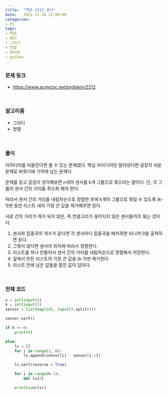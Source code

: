 ```yaml
---
title:  "백준 2212 센서"
date:   2021-12-16 12:00:00
categories:
- PS
tags:
- 백준
- BOJ
- 그리디
- 정렬
- 파이썬
- python
---
```


### 문제 링크
* <https://www.acmicpc.net/problem/2212>
<br/>

### 알고리즘
* 그리디
* 정렬

<br/>

### 풀이

아이디어를 떠올린다면 풀 수 있는 문제였다. 핵심 아이디어만 알아낸다면 굉장히 쉬운 문제로 바뀌기에 기억에 남는 문제다.

문제를 읽고 곰곰이 생각해보면 n개의 센서를 k개 그룹으로 묶으라는 말이다. 단, 각 그룹의 센서 간의 거리를 최소화 해야 한다.

따라서 센서 간의 거리를 내림차순으로 정렬한 후에 k개의 그룹으로 묶일 수 있도록 (k-1)번 동안 리스트 내의 가장 큰 값을 제거해주면 된다.

서로 간의 거리가 제거 되지 않은, 즉 연결고리가 끊어지지 않은 센서들끼리 묶는 것이다.

1. 센서와 집중국의 개수가 같다면 각 센서마다 집중국을 배치하면 되니까 0을 출력하면 된다.
2. 그렇지 않다면 센서의 위치에 따라서 정렬한다.
3. 리스트를 하나 만들어서 센서 간의 거리를 내림차순으로 정렬해서 저장한다.
4. 앞에서 만든 리스트의 가장 큰 값을 (k-1)번 제거한다.
5. 리스트 안에 남은 값들을 합친 값이 답이다.

<br/>

### 전체 코드
```python
n = int(input())
k = int(input())
sensor = list(map(int, input().split()))

sensor.sort()

if k >= n:
    print(0)

else:
    ls = []
    for i in range(1, n):
        ls.append(sensor[i] - sensor[i-1])

    ls.sort(reverse = True)

    for i in range(k-1):
        del ls[0]

    print(sum(ls))

```
